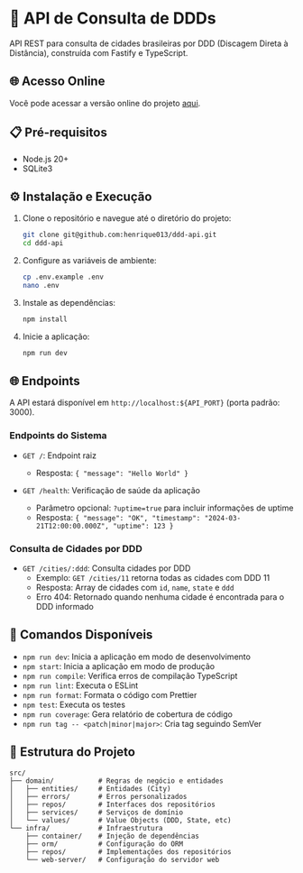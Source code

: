 # 🚀 API de Consulta de DDDs

API REST para consulta de cidades brasileiras por DDD (Discagem Direta à Distância), construída com Fastify e TypeScript.

## 🌐 Acesso Online

Você pode acessar a versão online do projeto [aqui](https://ddd-api.solidsistemas.com/).

## 📋 Pré-requisitos

- Node.js 20+
- SQLite3

## ⚙️ Instalação e Execução

1. Clone o repositório e navegue até o diretório do projeto:

   ```bash
   git clone git@github.com:henrique013/ddd-api.git
   cd ddd-api
   ```

2. Configure as variáveis de ambiente:

   ```bash
   cp .env.example .env
   nano .env
   ```

3. Instale as dependências:

   ```bash
   npm install
   ```

4. Inicie a aplicação:

   ```bash
   npm run dev
   ```

## 🌐 Endpoints

A API estará disponível em `http://localhost:${API_PORT}` (porta padrão: 3000).

### Endpoints do Sistema

- `GET /`: Endpoint raiz

  - Resposta: `{ "message": "Hello World" }`

- `GET /health`: Verificação de saúde da aplicação
  - Parâmetro opcional: `?uptime=true` para incluir informações de uptime
  - Resposta: `{ "message": "OK", "timestamp": "2024-03-21T12:00:00.000Z", "uptime": 123 }`

### Consulta de Cidades por DDD

- `GET /cities/:ddd`: Consulta cidades por DDD
  - Exemplo: `GET /cities/11` retorna todas as cidades com DDD 11
  - Resposta: Array de cidades com `id`, `name`, `state` e `ddd`
  - Erro 404: Retornado quando nenhuma cidade é encontrada para o DDD informado

## 🔑 Comandos Disponíveis

- `npm run dev`: Inicia a aplicação em modo de desenvolvimento
- `npm start`: Inicia a aplicação em modo de produção
- `npm run compile`: Verifica erros de compilação TypeScript
- `npm run lint`: Executa o ESLint
- `npm run format`: Formata o código com Prettier
- `npm test`: Executa os testes
- `npm run coverage`: Gera relatório de cobertura de código
- `npm run tag -- <patch|minor|major>`: Cria tag seguindo SemVer

## 📁 Estrutura do Projeto

```
src/
├── domain/           # Regras de negócio e entidades
│   ├── entities/     # Entidades (City)
│   ├── errors/       # Erros personalizados
│   ├── repos/        # Interfaces dos repositórios
│   ├── services/     # Serviços de domínio
│   └── values/       # Value Objects (DDD, State, etc)
└── infra/            # Infraestrutura
    ├── container/    # Injeção de dependências
    ├── orm/          # Configuração do ORM
    ├── repos/        # Implementações dos repositórios
    └── web-server/   # Configuração do servidor web
```
